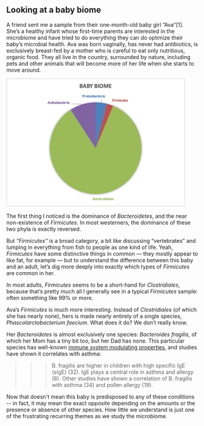 Looking at a baby biome
---
A friend sent me a sample from their one-month-old baby girl “Ava”[1]. She’s a healthy infant whose first-time parents are interested in the microbiome and have tried to do everything they can do optimize their baby’s microbial health. Ava was born vaginally, has never had antibiotics, is exclusively breast-fed by a mother who is careful to eat only nutritious, organic food. They all live in the country, surrounded by nature, including pets and other animals that will become more of her life when she starts to move around.

![](images/babyBiomePhyla.jpg)

The first thing I noticed is the dominance of *Bacteroidetes*, and the near non-existence of *Firmicutes*. In most westerners, the dominance of these two phyla is exactly reversed.

But *“Firmicutes”* is a broad category, a bit like discussing “vertebrates” and lumping in everything from fish to people as one kind of life. Yeah, *Firmicutes* have some distinctive things in common — they mostly appear to like fat, for example — but to understand the difference between this baby and an adult, let’s dig more deeply into exactly which types of *Firmicutes* are common in her.

In most adults, *Firmicutes* seems to be a short-hand for *Clostridiales*, because that’s pretty much all I generally see in a typical *Firmicutes* sample: often something like 99% or more.

Ava’s *Firmicutes* is much more interesting. Instead of  *Clostridiales* (of which she has nearly none), hers is made nearly entirely of a single species,  *Phascolarctobacterium faecium*. What does it do? We don’t really know.

Her *Bacteroidetes* is almost exclusively one species: *Bacteroides fragilis*, of which her Mom has a tiny bit too, but her Dad has none. This particular species has well-known [immune system modulating properties](http://aem.asm.org/content/77/23/8318.full), and studies have shown it correlates with asthma:

>>>B. fragilis are higher in children with high specific IgE (sIgE) (32). IgE plays a central role in asthma and allergy (8). Other studies have shown a correlation of B. fragilis with asthma (34) and pollen allergy (19).

Now that doesn't mean this baby is predisposed to any of these conditions -- in fact, it may mean the exact opposite depending on the amounts or the presence or absence of other species. How little we understand is just one of the frustrating recurring themes as we study the microbiome.

[^1]: My made-up name: I won’t give more details unless I have explicit permission to say more